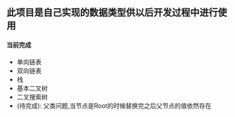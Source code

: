 ## 此项目是自己实现的数据类型供以后开发过程中进行使用

#### 当前完成
- 单向链表
- 双向链表
- 栈
- 基本二叉树
- 二叉搜索树
 - (待完成): 父类问题,当节点是Root的时候替换完之后父节点的值依然存在


